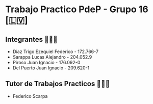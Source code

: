 # Trabajo Practico PdeP - Grupo 16 [🇱🇻]

## Integrantes 👨🏻‍💻
* Diaz Trigo Ezequiel Federico - 172.766-7
* Sarappa Lucas Alejandro - 204.052.9
* Piroso Juan Ignacio - 176.092-0
* Del Puerto Juan Ignacio - 209.620-1

## Tutor de Trabajos Practicos 👨🏻‍🏫

* Federico Scarpa

